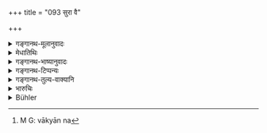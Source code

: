 +++
title = "093 सुरा वै"

+++

<details><summary>गङ्गानथ-मूलानुवादः</summary>

Wine indeed is the dirty refuse of grains, and sin also is called ‘dirt’; for this reason the Brāhmaṇa, the Kṣatriya and the Vaiśya shall not drink wine.—(93)
</details>

<details><summary>मेधातिथिः</summary>

**अन्न**शब्दो यद्य् अप्य् अदनक्रियाकर्मणि व्युत्पाद्यते, तथापि व्रीह्यादिप्रभृताव् एव भक्तसक्त्वपूपादौ प्रसिद्धतरप्रयोगः । तथा च "अन्नेन व्यञ्जनम्" (पाण् २.१.३४) इति भेदोपपत्तिः । अतः पिष्टविकारत्वात् सुराया अन्नव्यपदेशे लब्धे **अन्नानां मलम्** इति निवारणोपपत्तौ पैष्ट्याः सुरायाः प्रतिषेधे लिङ्गम् इदम् । 

- लिङ्गं त्रयाणां वर्णानां संपद्यते । ब्राह्मणक्षत्रियवैश्यैर् अपि वर्णैः पेष्टी न पातव्या । किं च सैव सुरा मुख्या गौडीमाध्व्योः । एवं यथा सीधुमाध्वीकयोर् गुरु प्रायश्चित्तं न तथान्येषाम् अरिष्टादीनाम् मद्यानाम् । 

- **मल**शब्दः **पाप्मे**ति व्याख्यातो निन्दातिशयदर्शनार्थः । सत्य् अपि प्रायश्चित्तप्रकरणे वाक्यात्[^१२४] सुरापाननिषेधो ऽयम् । भिन्नवाक्यत्वाच् च नार्थवादः ॥ ११.९३ ॥


[^१२४]:
     M G: vākyān na
</details>

<details><summary>गङ्गानथ-भाष्यानुवादः</summary>

Though the term ‘*anna*’ denotes literally ‘*what is eaten*,’ *food*, yet it is more commonly applied to the *Vrīhi* and other *grains*, as also to cooked rice, fried flour, cakes and so forth. It is on this basis that Pāṇini (2.1.34) has made a distinction between ‘*anna*’ and ‘*vyañjana*.’

Thus then, inasmuch as wine is obtained from grains, it becomes liable to be spoken of as ‘*anna*,’ ‘*grain*,’ and it comes to be spoken of as ‘*the dirty refuse of grains*.’ This description of wine is indicative of the fact that its use is forbidden. And this indication applies to all the three higher castes:—that the wine extracted from grains should not be drunk by the Brāhmaṇa, the Kṣatriya or the Vaiśya. Then again it is this wine extracted from grains to which the name is applicable more directly than to the other two varieties, the *Gauḍī* and the *Mādhvī*. Further, the expiation in the case of other distilled liquors is not so heavy as in the case of the *Sīdhu* (*i.e*., the *Gauḍī*) and the
*Mādhvī*.

‘*Sin also is called* *dirt*,’—this has been added with a view to indicate that wine is a most despicable thing.

Though the subject-matter of the present context is Expiation, yet the Syntactical Indication of the present verse clearly points to the
*prohibition* of wine. And since it is a distinct sentence, it cannot be
regarded as a mere declamation.—(93)
</details>

<details><summary>गङ्गानथ-टिप्पन्यः</summary>

This verse is quoted in *Vīramitrodaya* (Āhnika p. 548);—in *Aparārka* (p. 1044), which adds the following notes:—‘Being the refuse of grains’ is applicable only to that liquor which is distilled from ground grains, and not to those distilled from molasses and honey, as neither of these two latter is ‘grain,’ which name is applicable only to *Vrīhi* and other corns; thus then the drinking of liquor distilled from grains is forbidden for all twice-born men, and the other two kinds for the Brāhmaṇa only.

It is quoted in *Mitākṣarā* (3.253), firstly to the effect that ‘*Surā*’ is the name of that liquor which is distilled from grains;—secondly to the effect that this liquor is forbidden for all ‘the three higher castes, while that distilled from honey or molasses is forbidden for the Brāhmaṇa only;—in *Prāyaścittaviveka* (p. 89), which adds that ‘*annānām*’ stands not only for *rice*, but for barley, wheat and other grains also,—hence it is that the wine produced by the fermentation of grains is called ‘*Surā*—and in *Smṛtisāroddhāra* (p. 355), to the effect that the name ‘*Surā*’ d irectly denotes wine made from grains only.
</details>

<details><summary>गङ्गानथ-तुल्य-वाक्यानि</summary>

**(verses 11.90-93)  
**

See Comparative notes for [Verse 11.90].
</details>

<details><summary>भारुचिः</summary>

केचिद् अत्र "गौडी"श्लोकं पूर्वं पठन्ति, पश्चाद् इमम् "सुरा वै मलम् अन्नानाम्" इति । तैर् अप्य् एतौ विपर्यस्य श्लोकौ व्याखेयाव् अर्थक्रमेण, ये पुनः "सुरा वै मलम् अन्नानाम्" इत्य् एतं पूर्वं पठन्ति, तेषाम् अर्थक्रम एव । अतः पूर्वम् अयम् अस्माभिः पठ्यते । **सुरा** लोकप्रसिद्धा गवादिवत् । अन्नमलत्वं चार्थवादस्, तस्मात् पानविद्वेषणार्थः । न हेतुः प्रतिषेधविधेर्, हेतुत्वे सति सर्वस्यान्नमलस्याभक्ष्यत्वं स्यान् मण्डादेः, हेतुमालाप्रसङ्गश् च स्यात् । अन्नमलत्वाद् अपेया सुरा, अन्नमलं पुनः कस्माद् अपेयम् इति । अत्र कारणं वक्तव्यं भवति । यतो ऽयम् अर्थवादः, न हेतुः । एवं च सति प्रसन्नापि सती सुरान्नमलत्वेन निन्द्यते । **पाप्मा च मलम् उच्यते** । अयम् अप्य् अर्थवादो निवृत्त्यर्थ एव । येन नान्नमलत्वं पाप्मनो हेतुः, किं तर्हि सुरापानम् । यतः द्विजतिभिर् अपेया सा । एवं च सुराया अपेयत्वे सिद्धे "सुरां पीत्वा द्विजो मोहात्" इति युक्तः प्रायस्चित्तविधिः । एवं तावद् अन्नमलाद् लिङ्गात् पैष्टी मुख्यसुरा द्विजातीनां प्रतिषिद्धा । अधुना त्व् असुरामद्यप्रतिषेधार्थं ब्राह्मणानाम् इदम् आरभ्यते ॥ ११.९२ ॥
</details>

<details><summary>Bühler</summary>

094	Sura, indeed, is the dirty refuse (mala) of grain, sin also is called dirt (mala); hence a Brahmana, a Kshatriya, and a Vaisya shall not drink Sura.
</details>
